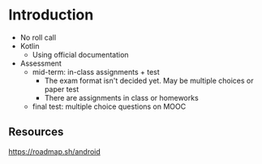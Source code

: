 # Introduction

- No roll call
- Kotlin
  - Using official documentation
- Assessment
  - mid-term: in-class assignments + test
    - The exam format isn't decided yet. May be multiple choices or paper test
    - There are assignments in class or homeworks
  - final test: multiple choice questions on MOOC

## Resources

https://roadmap.sh/android
